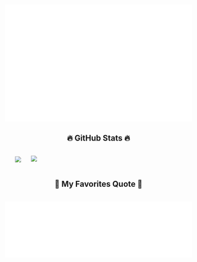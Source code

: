 <!-- Tokru-0204 -->
<a href="#" target="_blank">
  <img src="svg/Tokru-0204.svg" width="1200" alt="Tokru-0204-official" />
</a>

<br>
<h2 align="center">🔥 GitHub Stats 🔥</h2>
<!-- https://github.com/anuraghazra/github-readme-stats -->
<br>
<div align=center>
  <a href="#" title="=Tokru-0204">
    <img width="315" align="center" src="https://github-readme-stats.vercel.app/api/top-langs/?username==Tokru-0204&hide=c%23,powershell,Mathematica,Ruby,Objective-C,Objective-C%2b%2b,Cuda&title_color=61dafb&text_color=ffffff&icon_color=61dafb&bg_color=20232a&langs_count=8&layout=compact&border_color=61dafb&hide_border=true" />
  </a>
  <a href="#" title="=Tokru-0204">
    <img align="right" width="434" src="https://github-readme-stats.vercel.app/api?username==Tokru-0204&show_icons=true&theme=react&border_color=61dafb&hide_border=true" />
  </a>
</div>

<!-- <br>
<h2 align="center">👽 Where to find me 👽</h2>
<br> -->
<!-- https://icons8.com -->
<!-- <div align="center">
  <a href="https://Tokru-0204.com" target="blank">
    <img width="90" height="90" src="images/logo-Tokru-0204-transparent-bg-192x192.png" alt="Tokru-0204-blog" />
  </a>
  <a href="https://facebook.com/Tokru-0204" target="blank">
    <img src="https://img.icons8.com/bubbles/100/000000/facebook-new.png" alt="Tokru-0204-facebook" />
  </a>
  <a href="https://www.youtube.com/c/Tokru-0204Official" target="blank">
    <img src="https://img.icons8.com/bubbles/100/000000/youtube-squared.png" alt="Tokru-0204-youtube" />
  </a>
  <a href="https://www.linkedin.com/in/Tokru-0204" target="blank">
    <img src="https://img.icons8.com/bubbles/100/000000/linkedin.png" alt="Tokru-0204-linkedin" />
  </a>
  <a href="https://instagram.com/Tokru-0204" target="blank">
    <img src="https://img.icons8.com/bubbles/100/000000/instagram.png" alt="Tokru-0204-instagram" />
  </a>
  <a href="mailto:Tokru-0204.official@gmail.com" target="top">
    <img src="https://img.icons8.com/bubbles/100/000000/apple-mail.png" alt="Tokru-0204-email" />
  </a>
</div> -->


<br>
<h2 align="center">📑 My Favorites Quote 📑</h2>
<br>
<a href="#" target="_blank">
  <img src="svg/Tokru-0204-quotes.svg" width="846" height="150" alt="Tokru-0204-official" />
</a>

